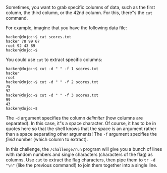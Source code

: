 Sometimes, you want to grab specific columns of data, such as the first column, the third column, or the 42nd column.
For this, there"s the `cut` command.

For example, imagine that you have the following data file:

```console
hacker@dojo:~$ cat scores.txt
hacker 78 99 67
root 92 43 89
hacker@dojo:~$
```

You could use `cut` to extract specific columns:

```console
hacker@dojo:~$ cut -d " " -f 1 scores.txt
hacker
root
hacker@dojo:~$ cut -d " " -f 2 scores.txt
78
92
hacker@dojo:~$ cut -d " " -f 3 scores.txt
99
43
hacker@dojo:~$
```

The `-d` argument specifies the column _delimiter_ (how columns are separated).
In this case, it"s a space character.
Of course, it has to be in quotes here so that the shell knows that the space is an argument rather than a space separating other arguments!
The `-f` argument specifies the _field_ number (which column to extract).

In this challenge, the `/challenge/run` program will give you a bunch of lines with random numbers and single characters (characters of the flag) as columns.
Use `cut` to extract the flag characters, then pipe them to `tr -d "\n"` (like the previous command!) to join them together into a single line.
